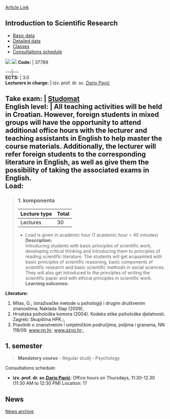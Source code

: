 [Article Link](https://www.fhs.hr/en/course/itsr)

## Introduction to Scientific Research
  * [Basic data](https://www.fhs.hr/en/course/itsr#v1id-523791_850237_1_0 "Basic data")
  * [Detailed data](https://www.fhs.hr/en/course/itsr#v1id-523791_850237_1_1 "Detailed data")
  * [Classes](https://www.fhs.hr/en/course/itsr#v1id-523791_850237_1_2 "Classes")
  * [Consultations schedule](https://www.fhs.hr/en/course/itsr#v1id-523791_850237_1_3 "Consultations schedule")


[![](https://www.fhs.hr/img/flags/gif/hr.gif)](https://www.fhs.hr/predmet/uuzr) [![](https://www.fhs.hr/img/flags/gif/gb.gif)](https://www.fhs.hr/en/course/itsr)
**Code:** |  37789  
  
---|---  
**ECTS:** |  3.0   
**Lecturers in charge:** |  izv. prof. dr. sc. [Dario Pavić](https://www.fhs.hr/staff/dario.pavic)   
  
**Take exam:** |  [Studomat](http://www.isvu.hr/studomat)  
**English level:** |  All teaching activities will be held in Croatian. However, foreign students in mixed groups will have the opportunity to attend additional office hours with the lecturer and teaching assistants in English to help master the course materials. Additionally, the lecturer will refer foreign students to the corresponding literature in English, as well as give them the possibility of taking the associated exams in English.   
**Load:**  
---  
> ### 1. komponenta
> | Lecture type | Total  
> ---|---  
> Lectures | 30  
> * Load is given in academic hour (1 academic hour = 45 minutes)   
**Description:**  
> Introducing students with basic principles of scientific work, developing critical thinking and introducing them to principles of reading scientific literature. The students will get acquainted with basic principles of scientific reasoning, basic components of scientific research and basic scientific methods in social sciences. They will also get introduced to the principles of writing the scientific paper and with ethical principles in scientific work.  
**Learning outcomes:**  

  
**Literature:**  
  1. Milas, G.; Istraživačke metode u psihologiji i drugim društvenim znanostima; Naklada Slap (2009), 
  2. Hrvatska psihološka komora (2004). Kodeks etike psihološke djelatnosti. Zagreb: Skupština HPK.;, 
  3. Pravilnik o znanstvenim i umjetničkim područjima, poljima i granama, NN 118/09. www.nn.hr; www.azvo.hr;, 

  
**1. semester**  
---  
> **Mandatory course** - Regular studij - Psychology  
>   
Consultations schedule: 
  * **izv. prof. dr. sc.[Dario Pavić](https://www.fhs.hr/staff/dario.pavic)**: 
Office hours on Thursdays, 11:30-12.30 (11:30 AM to 12:30 PM)
Location: 17 


## News
[News archive](https://www.fhs.hr/en/course/itsr?@=20q2a#news_84916 "News archive")
